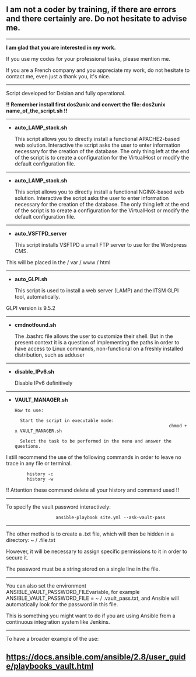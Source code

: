 ## I am not a coder by training, if there are errors and there certainly are. Do not hesitate to advise me.

-----------------------------------------------------------------------------------------------------------------

__I am glad that you are interested in my work.__

If you use my codes for your professional tasks, please mention me.

If you are a French company and you appreciate my work, do not hesitate to contact me, even just a thank you, it's nice.

-----------------------------------------------------------------------------------------------------------------

Script developed for Debian and fully operational.

__!! Remember install first dos2unix and convert the file: dos2unix name_of_the_script.sh !!__

-----------------------------------------------------------------------------------------------------------------

* __auto_LAMP_stack.sh__

    This script allows you to directly install a functional APACHE2-based web solution. Interactive the script asks the user to enter information necessary for the creation of the database. The only thing left at the end of the script is to create a configuration for the VirtualHost or modify the default configuration file.

-----------------------------------------------------------------------------------------------------------------


* __auto_LAMP_stack.sh__
    
    This script allows you to directly install a functional NGINX-based web solution. Interactive the script asks the user to enter information necessary for the creation of the database. The only thing left at the end of the script is to create a configuration for the VirtualHost or modify the default configuration file.

-----------------------------------------------------------------------------------------------------------------

* __auto_VSFTPD_server__

    This script installs VSFTPD a small FTP server to use for the Wordpress CMS.

This will be placed in the / var / www / html

-----------------------------------------------------------------------------------------------------------------

* __auto_GLPI.sh__

    This script is used to install a web server (LAMP) and the ITSM GLPI tool, automatically.

GLPI version is 9.5.2

-----------------------------------------------------------------------------------------------------------------

* __cmdnotfound.sh__

    The .bashrc file allows the user to customize their shell. But in the present context it is a question of implementing the paths in order to have access to Linux commands, non-functional on a freshly installed distribution, such as adduser

-----------------------------------------------------------------------------------------------------------------

* __disable_IPv6.sh__

    Disable IPv6 definitively

-----------------------------------------------------------------------------------------------------------------
* __VAULT_MANAGER.sh__

      How to use:

        Start the script in executable mode:
                                                                 chmod + x VAULT_MANAGER.sh

        Select the task to be performed in the menu and answer the questions.

I still recommend the use of the following commands in order to leave no trace in any file or terminal.

            history -c
            history -w

!! Attention these command delete all your history and command used !!

---


To specify the vault password interactively:

                       ansible-playbook site.yml --ask-vault-pass

***

The other method is to create a .txt file, which will then be hidden in a directory:
~ / .file.txt

However, it will be necessary to assign specific permissions to it in order to secure it.

The password must be a string stored on a single line in the file.

***
You can also set the environment ANSIBLE_VAULT_PASSWORD_FILEvariable, for example ANSIBLE_VAULT_PASSWORD_FILE = ~ / .vault_pass.txt, and Ansible will automatically look for the password in this file.

This is something you might want to do if you are using Ansible from a continuous integration system like Jenkins.

***

To have a broader example of the use:

https://docs.ansible.com/ansible/2.8/user_guide/playbooks_vault.html
-----------------------------------------------------------------------------------------------------------------
